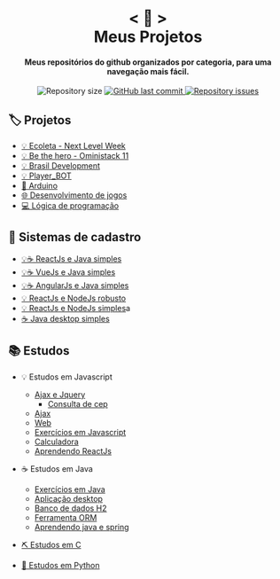 <h1 align="center">
    < 📖 > <br>
    Meus Projetos
</h1>
  
<h4 align="center">
  Meus repositórios do github organizados por categoria, para uma navegação mais fácil.
</h4>

<p align="center"> 

  <img alt="Repository size" src="https://img.shields.io/github/repo-size/Nerd0000/Meus-Projetos.svg">

  <a href="https://github.com/Nerd0000/Meus-Projetos/commits/master">
    <img alt="GitHub last commit" src="https://img.shields.io/github/last-commit/Nerd0000/Meus-Projetos.svg">
  </a>

  <a href="https://github.com/Nerd0000/Meus-Projetos/issues">
    <img alt="Repository issues" src="https://img.shields.io/github/issues/Nerd0000/Meus-Projetos.svg">
  </a>

</p>


## 🏷️ Projetos
- [💡 Ecoleta - Next Level Week](https://github.com/Nerd0000/Ecoleta)
- [💡 Be the hero - Oministack 11](https://github.com/Nerd0000/Be-the-hero)
- [💡 Brasil Development](https://github.com/RafaelScharf/BrasilDevelopment_FrontEnd) 
- [💡 Player_BOT](https://github.com/Nerd0000/Player-discord-bot)
- [🔩 Arduino](https://www.tinkercad.com/users/7kbRcmKM7hu-nerd0000?category=circuits&sort=likes&view_mode=default)
- [🌐 Desenvolvimento de jogos](https://github.com/Nerd0000/Desenvolvimento-de-jogos)
- [💻 Lógica de programação](https://github.com/Nerd0000/Logica-com-Portugol)

## 👥 Sistemas de cadastro
- [💡☕ ReactJs e Java simples](https://github.com/Nerd0000/Cadastro-backend-em-java)
- [💡☕ VueJs e Java simples](https://github.com/Nerd0000/Cadastro-em-Vue)
- [💡☕ AngularJs e Java simples](https://github.com/Nerd0000/Cadastro-frontend-em-angularjs)
- [💡 ReactJs e NodeJs robusto](https://github.com/Nerd0000/Cadastro-robusto)
- [💡 ReactJs e NodeJs simples](https://github.com/Nerd0000/Cadastro-simples)a
- [☕ Java desktop simples](https://github.com/Nerd0000/Sistema-de-cadastro-desktop-em-Java)

## 📚 Estudos
- 💡 Estudos em Javascript
  - [Ajax e Jquery](https://github.com/Nerd0000/Ajax-e-Jquery)
    - [Consulta de cep](https://github.com/Nerd0000/Ajax-e-Jquery/tree/master/Consulta%20de%20cep)
  - [Ajax](https://github.com/Nerd0000/Ajax)
  - [Web](https://github.com/Nerd0000/Web)
  - [Exercícios em Javascript](https://github.com/Nerd0000/Estudos-em-Javascript)
  - [Calculadora](https://github.com/Nerd0000/Calculadora-ReactJs)
  - [Aprendendo ReactJs](https://github.com/Nerd0000/Aprendendo-ReactJs) 
  
- ☕ Estudos em Java
  - [Exercícios em Java](https://github.com/Nerd0000/Estudos-em-Java)
  - [Aplicação desktop](https://github.com/Nerd0000/Java-desktop)
  - [Banco de dados H2](https://github.com/Nerd0000/Banco-de-dados-Java)
  - [Ferramenta ORM](https://github.com/Nerd0000/Ferramenta-ORM)
  - [Aprendendo java e spring](https://github.com/Nerd0000/Aprendendo-Java-e-Spring)

- [⛏ Estudos em C](https://github.com/Nerd0000/Estudos-em-C)

- [🐍 Estudos em Python](https://github.com/Nerd0000/Aprendendo-python)
